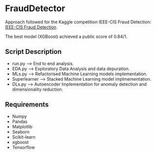 # FraudDetector
Approach followed for the Kaggle competition IEEE-CIS Fraud Detection: [IEEE-CIS Fraud Detection](https://www.kaggle.com/competitions/ieee-fraud-detection).

The best model (XGBoost) achieved a public score of 0.84/1.

## Script Description
* run.py --> End to end analysis.
* EDA.py --> Exploratory Data Analysis and data depuration.
* MLs.py --> Refactorised Machine Learning models implementation.
* Superlearner --> Stacked Machine Learning model implmementation.
* DLs.py --> Autoencoder Implementation for anomaly detection and dimensionality reduction. 

## Requirements
* Numpy
* Pandas
* Matplotlib
* Seaborn
* Scikit-learn
* xgboost
* Tensorflow
